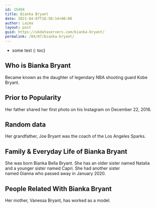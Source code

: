 ```yaml
---
id: 15494
title: Bianka Bryant
date: 2021-04-07T16:50:14+00:00
author: Laima
layout: post
guid: https://ukdataservers.com/bianka-bryant/
permalink: /04/07/bianka-bryant/
---
```


* some text
{: toc}


## Who is Bianka Bryant
                  
                  
                  
Became known as the daughter of legendary NBA shooting guard Kobe Bryant. 
                  
              
            
              
            
                
                
                
## Prior to Popularity
                  
                  
                  
Her father shared her first photo on his Instagram on December 22, 2016.
                  
              
            
              
            
                
                
                
## Random data
                  
                  
                  
Her grandfather, Joe Bryant was the coach of the Los Angeles Sparks.
                  
              
            
              
            
                
                
                
## Family & Everyday Life of Bianka Bryant
                  
                  
                  
She was born Bianka Bella Bryant. She has an older sister named Natalia and a younger sister named Capri. She had another sister named Gianna who passed away in January 2020.
                  
              
            
              
            
                
                
                
## People Related With Bianka Bryant
                  
                  
                  
Her mother, Vanessa Bryant, has worked as a model.
                  
              
            
              
            
                
              
            
              
              
            
            
              
            
          
          
          